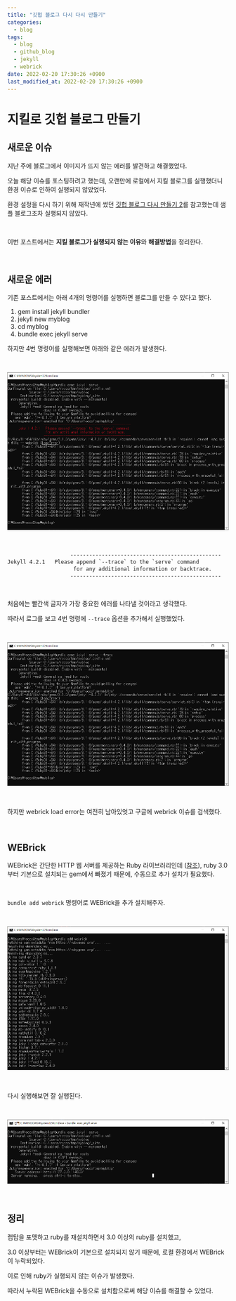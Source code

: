 ```yaml
---
title: "깃헙 블로그 다시 다시 만들기"
categories:
  - blog
tags:
  - blog
  - github_blog
  - jekyll
  - webrick
date: 2022-02-20 17:30:26 +0900
last_modified_at: 2022-02-20 17:30:26 +0900
---
```


# 지킬로 깃헙 블로그 만들기

## 새로운 이슈

지난 주에 블로그에서 이미지가 뜨지 않는 에러를 발견하고 해결했었다.

오늘 해당 이슈를 포스팅하려고 했는데, 오랜만에 로컬에서 지킬 블로그를 실행했더니 환경 이슈로 인하여 실행되지 않았었다.

환경 설정을 다시 하기 위해 재작년에 썼던 [깃헙 블로그 다시 만들기 2](https://codejin19.github.io/blog/Making_Github_Blog_2/)를 참고했는데 샘플 블로그조차 실행되지 않았다.

<br>

이번 포스트에서는 **지킬 블로그가 실행되지 않는 이유**와 **해결방법**을 정리한다.

<br>

## 새로운 에러

기존 포스트에서는 아래 4개의 명령어를 실행하면 블로그를 만들 수 있다고 했다.

1. gem install jekyll bundler
2. jekyll new myblog
3. cd myblog
4. bundle exec jekyll serve

하지만 4번 명령어를 실행해보면 아래와 같은 에러가 발생한다.

<br>

![WEBrick_error](/images/2022-02-20-Making_Github_Blog_6.WEBrick_error.PNG)

<br>

```
                    ------------------------------------------------
Jekyll 4.2.1   Please append `--trace` to the `serve` command
                     for any additional information or backtrace.
                    ------------------------------------------------
```

<br>

처음에는 빨간색 글자가 가장 중요한 에러를 나타낼 것이라고 생각했다.

따라서 로그를 보고 4번 명령에 `--trace` 옵션을 추가해서 실행했었다.

<br>

![With_tace_option](/images/2022-02-20-Making_Github_Blog_6.with_tace_option.PNG)

<br>

하지만 webrick load error는 여전히 남아있엇고 구글에 webrick 이슈를 검색했다.

<br>

## WEBrick

WEBrick은 간단한 HTTP 웹 서버를 제공하는 Ruby 라이브러리인데 ([참조](https://en.wikipedia.org/wiki/WEBrick)), ruby 3.0부터 기본으로 설치되는 gem에서 빠졌기 때문에, 수동으로 추가 설치가 필요했다.

<br>

`bundle add webrick` 명령어로 WEBrick을 추가 설치해주자.

<br>

![Install_WEBrick](/images/2022-02-20-Making_Github_Blog_6.install_WEBrick.PNG)

<br>

다시 실행해보면 잘 실행된다.

<br>

![works_well](/images/2022-02-20-Making_Github_Blog_6.works_well.PNG)

<br>

## 정리

랩탑을 포맷하고 ruby를 재설치하면서 3.0 이상의 ruby를 설치했고,

3.0 이상부터는 WEBrick이 기본으로 설치되지 않기 때문에, 로컬 환경에서 WEBrick이 누락되었다.

이로 인해 ruby가 실행되지 않는 이슈가 발생했다.

따라서 누락된 WEBrick을 수동으로 설치함으로써 해당 이슈를 해결할 수 있었다.